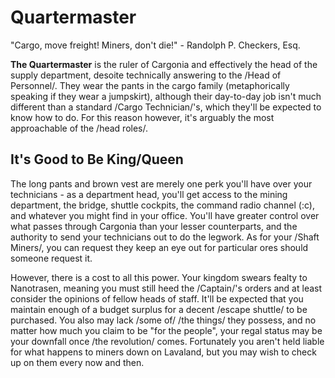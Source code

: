 Quartermaster
===

"Cargo, move freight! Miners, don't die!" - Randolph P. Checkers, Esq.

**The Quartermaster** is the ruler of Cargonia and effectively the head of the supply department, desoite technically answering to the /Head of Personnel/. They wear the pants in the cargo family (metaphorically speaking if they wear a jumpskirt), although their day-to-day job isn't much different than a standard /Cargo Technician/'s, which they'll be expected to know how to do. For this reason however, it's arguably the most approachable of the /head roles/.

## It's Good to Be King/Queen
The long pants and brown vest are merely one perk you'll have over your technicians - as a department head, you'll get access to the mining department, the bridge, shuttle cockpits, the command radio channel (:c), and whatever you might find in your office. You'll have greater control over what passes through Cargonia than your lesser counterparts, and the authority to send your technicians out to do the legwork. As for your /Shaft Miners/, you can request they keep an eye out for particular ores should someone request it.

However, there is a cost to all this power. Your kingdom swears fealty to Nanotrasen, meaning you must still heed the /Captain/'s orders and at least consider the opinions of fellow heads of staff. It'll be expected that you maintain enough of a budget surplus for a decent /escape shuttle/ to be purchased. You also may lack /some of/ /the things/ they possess, and no matter how much you claim to be "for the people", your regal status may be your downfall once /the revolution/ comes. Fortunately you aren't held liable for what happens to miners down on Lavaland, but you may wish to check up on them every now and then.
